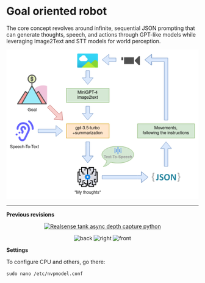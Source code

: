 # Goal oriented robot
The core concept revolves around infinite, sequential JSON prompting that can generate thoughts, speech, and actions through GPT-like models while leveraging Image2Text and STT models for world perception.  
<p align="center">
  <img src="https://github.com/format37/rover/blob/master/assets/rover.drawio.png" alt="Concept">
</p>
<hr>
<b>Previous revisions</b>
<p align="center">
  <a href="https://youtu.be/f6Nfc5jzEi0">
    <img src="https://i9.ytimg.com/vi/f6Nfc5jzEi0/mq1.jpg?sqp=CMjwnYoG&rs=AOn4CLCXwUplQjQcZZcBIdK3yu3a80Qf7w" alt="Realsense tank async depth capture python">
  </a>
</p>
<p align="center">
  <img src="https://github.com/format37/rover/blob/master/images/back.jpg" alt="back">
  <img src="https://github.com/format37/rover/blob/master/images/right.jpg" alt="right">
  <img src="https://github.com/format37/rover/blob/master/images/front.jpg" alt="front">
</p>
<b>Settings</b>

To configure CPU and others, go there:
```
sudo nano /etc/nvpmodel.conf
```